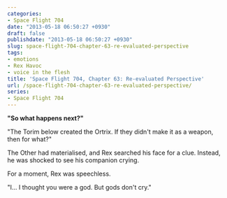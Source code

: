 ```yaml
---
categories:
- Space Flight 704
date: "2013-05-18 06:50:27 +0930"
draft: false
publishdate: "2013-05-18 06:50:27 +0930"
slug: space-flight-704-chapter-63-re-evaluated-perspective
tags:
- emotions
- Rex Havoc
- voice in the flesh
title: 'Space Flight 704, Chapter 63: Re-evaluated Perspective'
url: /space-flight-704-chapter-63-re-evaluated-perspective/
series:
- Space Flight 704
---
```

**"So what happens next?"**

"The Torim below created the Ortrix. If they didn't make it as a weapon,
then for what?"

The Other had materialised, and Rex searched his face for a clue.
Instead, he was shocked to see his companion crying.

For a moment, Rex was speechless.

"I... I thought you were a god. But gods don't cry."
